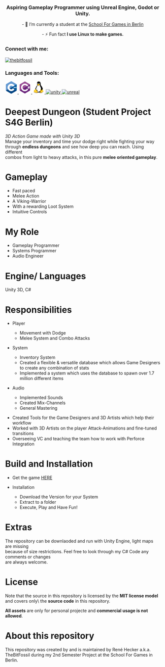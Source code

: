 <h3 align ="center">Aspiring Gameplay Programmer using Unreal Engine, Godot or Unity.</h3>
<p align="center">- 🔭 I’m currently a student at the <a href ="https://www.school4games.net/">School For Games in Berlin</a></p>
<p align="center">- ⚡ Fun fact <b>I use Linux to make games.</b></p>

<h3 align="left">Connect with me:</h3>
<p align="left">
<a href="https://linkedin.com/in/thebitfossil" target="blank"><img align="center" src="https://raw.githubusercontent.com/rahuldkjain/github-profile-readme-generator/master/src/images/icons/Social/linked-in-alt.svg" alt="thebitfossil" height="30" width="40" /></a>
</p>

<h3 align="left">Languages and Tools:</h3>
<p align="left"> <a href="https://www.w3schools.com/cpp/" target="_blank" rel="noreferrer"> <img src="https://raw.githubusercontent.com/devicons/devicon/master/icons/cplusplus/cplusplus-original.svg" alt="cplusplus" width="40" height="40"/> </a> <a href="https://www.w3schools.com/cs/" target="_blank" rel="noreferrer"> <img src="https://raw.githubusercontent.com/devicons/devicon/master/icons/csharp/csharp-original.svg" alt="csharp" width="40" height="40"/> </a> <a href="https://www.linux.org/" target="_blank" rel="noreferrer"> <img src="https://raw.githubusercontent.com/devicons/devicon/master/icons/linux/linux-original.svg" alt="linux" width="40" height="40"/> </a> <a href="https://unity.com/" target="_blank" rel="noreferrer"> <img src="https://www.vectorlogo.zone/logos/unity3d/unity3d-icon.svg" alt="unity" width="40" height="40"/> </a> <a href="https://unrealengine.com/" target="_blank" rel="noreferrer"> <img src="https://raw.githubusercontent.com/kenangundogan/fontisto/036b7eca71aab1bef8e6a0518f7329f13ed62f6b/icons/svg/brand/unreal-engine.svg" alt="unreal" width="40" height="40"/> </a> </p>

# Deepest Dungeon (Student Project S4G Berlin)

*3D Action Game made with Unity 3D* \
Manage your inventory and time your dodge right while fighting your way \
through **endless dungeons** and see how deep you can reach. Using different \
combos from light to heavy attacks, in this pure **melee oriented gameplay**.

# Gameplay
* Fast paced
* Melee Action
* A Viking-Warrior
* With a rewarding Loot System
* Intuitive Controls

# My Role
* Gameplay Programmer
* Systems Programmer
* Audio Engineer

# Engine/ Languages

Unity 3D, C#

# Responsibilities

- Player
  * Movement with Dodge
  * Melee System and Combo Attacks
  
- System
  * Inventory System
  * Created a flexible & versatile database which allows Game Designers to create any combination of stats
  * Implemented a system which uses the database to spawn over 1.7 million different items

- Audio
  * Implemented Sounds
  * Created Mix-Channels 
  * General Mastering

* Created Tools for the Game Designers and 3D Artists which help their workflow
* Worked with 3D Artists on the player Attack-Animations and fine-tuned transitions
* Overseeing VC and teaching the team how to work with Perforce Integration

# Build and Installation

* Get the game [HERE](https://ascent-of-the-dragon.school4games.net/)

* Installation

  * Download the Version for your System
  * Extract to a folder
  * Execute, Play and Have Fun!

# Extras

The repository can be downlaoded and run with Unity Engine, light maps are missing \
because of size restrictions. Feel free to look through my C# Code any comments or changes \
are always welcome.

# License

Note that the source in this repository is licensed by the **MIT license model** and covers only\ 
the **source code** in this repository.

**All assets** are only for personal projecte and **commercial usage is not allowed**.

# About this repository
This repository was created by and is maintained by René Hecker a.k.a. TheBitFossil
during my 2nd Semester Project at the School For Games in Berlin.
